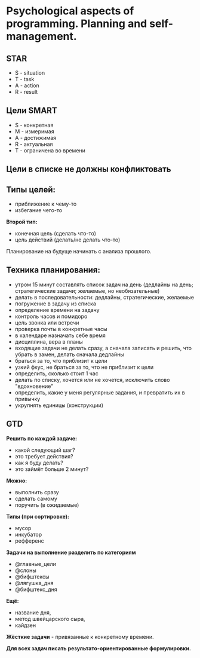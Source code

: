 # Psychological aspects of programming. Planning and self-management.

## STAR

- S - situation
- T - task
- A - action
- R - result

## Цели SMART

- S - конкретная
- M - измеримая
- A - достижимая
- R - актуальная
- T - ограничена во времени

## Цели в списке не должны конфликтовать

## Типы целей:

- приближение к чему-то
- избегание чего-то

**Второй тип:**

- конечная цель (сделать что-то)
- цель действий (делать/не делать что-то)

Планирование на будуще начинать с анализа прошлого.

## Техника планирования:

- утром 15 минут составлять список задач на день (дедлайны на день; стратегические задачи; желаемые, но необязательные)
- делать в последовательности: дедлайны, стратегические, желаемые
- погружение в задачу из списка
- определение времени на задачу
- контроль часов и помидоро
- цель звонка или встречи
- проверка почты в конкретные часы
- в календаре назначать себе время
- дисциплина, вера в планы
- входящие задачи не делать сразу, а сначала записать и решить, что убрать в замен, делать сначала дедлайны
- браться за то, что приблизит к цели
- узкий фкус, не браться за то, что не приблизит к цели
- определить, сколько стоит 1 час
- делать по списку, хочется или не хочется, исключить слово "вдохновение"
- определить, какие у меня регулярные задания, и превратить их в привычку
- укрупнять единицы (конструкции)

## GTD

**Решить по каждой задаче:**

- какой следующий шаг?
- это требует действия?
- как я буду делать?
- это займёт больше 2 минут?

**Можно:**

- выполнить сразу
- сделать самому
- поручить (в ожидаемые)

**Типы (при сортировке):**

- мусор
- инкубатор
- рефференс

**Задачи на выполнение разделить по категориям**

- @главные_цели
- @слоны
- @бифштексы
- @лягушка_дня
- @бифштекс_дня

**Ещё:**

- название дня,
- метод швейцарского сыра,
- кайдзен

**Жёсткие задачи** - привязанные к конкретному времени.

**Для всех задач писать результато-ориентированные формулировки.**